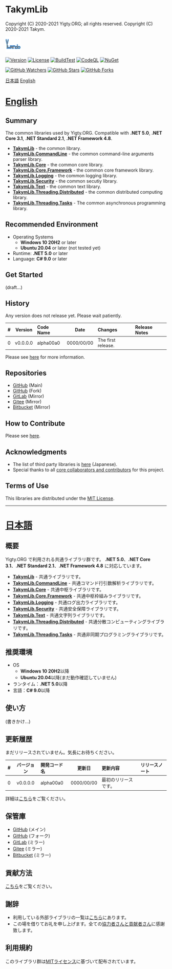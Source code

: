 # TakymLib
Copyright (C) 2020-2021 Yigty.ORG; all rights reserved.
Copyright (C) 2020-2021 Takym.

![Takym](LOGO.png)

[![Version](https://img.shields.io/badge/version-none-inactive)](https://github.com/YigtyORG/TakymLib/releases)
[![License](https://img.shields.io/github/license/YigtyORG/TakymLib)](LICENSE.md)
[![BuildTest](https://github.com/YigtyORG/TakymLib/workflows/BuildTest/badge.svg)](https://github.com/YigtyORG/TakymLib/actions/workflows/BuildTest.yml)
[![CodeQL](https://github.com/YigtyORG/TakymLib/workflows/CodeQL/badge.svg)](https://github.com/YigtyORG/TakymLib/actions/workflows/CodeQL.yml)
[![NuGet](https://github.com/YigtyORG/TakymLib/workflows/NuGet/badge.svg)](https://github.com/YigtyORG/TakymLib/actions/workflows/NuGet.yml)

[![GitHub Watchers](https://img.shields.io/github/watchers/YigtyORG/TakymLib?style=social)](https://github.com/YigtyORG/TakymLib/watchers)
[![GitHub Stars](https://img.shields.io/github/stars/YigtyORG/TakymLib?style=social)](https://github.com/YigtyORG/TakymLib/stargazers)
[![GitHub Forks](https://img.shields.io/github/forks/YigtyORG/TakymLib?style=social)](https://github.com/YigtyORG/TakymLib/network/members)

[日本語](#ja)
[English](#en)



# <a id="en" href="#en">English</a>

## Summary
The common libraries used by Yigty.ORG.
Compatible with **.NET 5.0**, **.NET Core 3.1**, **.NET Standard 2.1**, **.NET Framework 4.8**.
* **[TakymLib](/TakymLib)** - the common library.
* **[TakymLib.CommandLine](/TakymLib.CommandLine)** - the common command-line arguments parser library.
* **[TakymLib.Core](/TakymLib.Core)** - the common core library.
* **[TakymLib.Core.Framework](/TakymLib.Core.Framework)** - the common core framework library.
* **[TakymLib.Logging](/TakymLib.Logging)** - the common logging library.
* **[TakymLib.Security](/TakymLib.Security)** - the common secutiy library.
* **[TakymLib.Text](/TakymLib.Text)** - the common text library.
* **[TakymLib.Threading.Distributed](/TakymLib.Threading.Distributed)** - the common distributed computing library.
* **[TakymLib.Threading.Tasks](/TakymLib.Threading.Tasks)** - The common asynchronous programming library.

## Recommended Environment
* Operating Systems
	* **Windows 10 20H2** or later
	* **Ubuntu 20.04** or later (not tested yet)
* Runtime: **.NET 5.0** or later
* Language: **C# 9.0** or later

## Get Started
(draft...)

## History
Any version does not release yet. Please wait patiently.

| # |Version |Code Name|Date      |Changes           |Release Notes|
|--:|:------:|:--------|:--------:|:-----------------|:------------|
|  0|v0.0.0.0|alpha00a0|0000/00/00|The first release.|             |

Please see [here](./CHANGELOG.md) for more information.

## Repositories
- [GitHub](https://github.com/YigtyORG/TakymLib) (Main)
- [GitHub](https://github.com/Takym/TakymLib) (Fork)
- [GitLab](https://gitlab.com/Takym/TakymLib) (Mirror)
- [Gitee](https://gitee.com/Takym/TakymLib) (Mirror)
- [Bitbucket](https://bitbucket.org/Takym/takymlib) (Mirror)

## How to Contribute
Please see [here](./CONTRIBUTING.md).

## Acknowledgments
* The list of third party libraries is [here](./docs/third-party.md) (Japanese).
* Special thanks to all [core collaborators and contributors](./CONTRIBUTORS.md) for this project.

## Terms of Use
This libraries are distributed under the [MIT License](LICENSE.md).


----------------------------------------------------------------


# <a id="ja" href="#ja">日本語</a>

## 概要
Yigty.ORG で利用される共通ライブラリ群です。
**.NET 5.0**、**.NET Core 3.1**、**.NET Standard 2.1**、**.NET Framework 4.8** に対応しています。
* **[TakymLib](/TakymLib)** - 共通ライブラリです。
* **[TakymLib.CommandLine](/TakymLib.CommandLine)** - 共通コマンド行引数解析ライブラリです。
* **[TakymLib.Core](/TakymLib.Core)** - 共通中枢ライブラリです。
* **[TakymLib.Core.Framework](/TakymLib.Core.Framework)** - 共通中枢枠組みライブラリです。
* **[TakymLib.Logging](/TakymLib.Logging)** - 共通ログ出力ライブラリです。
* **[TakymLib.Security](/TakymLib.Security)** - 共通安全保障ライブラリです。
* **[TakymLib.Text](/TakymLib.Text)** - 共通文字列ライブラリです。
* **[TakymLib.Threading.Distributed](/TakymLib.Threading.Distributed)** - 共通分散コンピューティングライブラリです。
* **[TakymLib.Threading.Tasks](/TakymLib.Threading.Tasks)** - 共通非同期プログラミングライブラリです。

## 推奨環境
* OS
	* **Windows 10 20H2**以降
	* **Ubuntu 20.04**以降(まだ動作確認していません)
* ランタイム：**.NET 5.0**以降
* 言語：**C# 9.0**以降

## 使い方
(書きかけ...)

## 更新履歴
まだリリースされていません。気長にお待ちください。

| # |バージョン|開発コード名|更新日    |更新内容            |リリースノート|
|--:|:--------:|:-----------|:--------:|:-------------------|:-------------|
|  0|v0.0.0.0  |alpha00a0   |0000/00/00|最初のリリースです。|              |

詳細は[こちら](./CHANGELOG.md)をご覧ください。

## 保管庫
- [GitHub](https://github.com/YigtyORG/TakymLib) (メイン)
- [GitHub](https://github.com/Takym/TakymLib) (フォーク)
- [GitLab](https://gitlab.com/Takym/TakymLib) (ミラー)
- [Gitee](https://gitee.com/Takym/TakymLib) (ミラー)
- [Bitbucket](https://bitbucket.org/Takym/takymlib) (ミラー)

## 貢献方法
[こちら](./CONTRIBUTING.md)をご覧ください。

## 謝辞
* 利用している外部ライブラリの一覧は[こちら](./docs/third-party.md)にあります。
* この場を借りてお礼を申し上げます。全ての[協力者さんと貢献者さん](./CONTRIBUTORS.md)に感謝致します。

## 利用規約
このライブラリ群は[MITライセンス](LICENSE.md)に基づいて配布されています。
